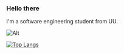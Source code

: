 ### Hello there

I'm a software engineering student from UU.

![Alt](https://komarev.com/ghpvc/?username=Probatio-Diabolica&&color=bf526b&label=Profile%20views%20since%20January%203%202022)

[![Top Langs](https://github-readme-stats.vercel.app/api/top-langs/?username=Probatio-Diabolica&hide=C&layout=compact&show_icons=true&theme=dracula)](https://github.com/Probatio-Diabolica/github-readme-stats)
